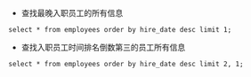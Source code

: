 * 查找最晚入职员工的所有信息

`select * from employees order by hire_date desc limit 1;`  


* 查找入职员工时间排名倒数第三的员工所有信息

`select * from employees order by hire_date desc limit 2, 1;`